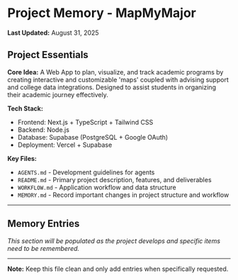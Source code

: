 # Project Memory - MapMyMajor
**Last Updated:** August 31, 2025

## Project Essentials

**Core Idea:** A Web App to plan, visualize, and track academic programs by creating interactive and customizable 'maps' coupled with advising support and college data integrations. Designed to assist students in organizing their academic journey effectively. 

**Tech Stack:**
- Frontend: Next.js + TypeScript + Tailwind CSS 
- Backend: Node.js
- Database: Supabase (PostgreSQL + Google OAuth)
- Deployment: Vercel + Supabase

**Key Files:**
- `AGENTS.md` - Development guidelines for agents
- `README.md` - Primary project description, features, and deliverables
- `WORKFLOW.md` - Application workflow and data structure
- `MEMORY.md` - Record important changes in project structure and workflow

---

## Memory Entries

*This section will be populated as the project develops and specific items need to be remembered.*

---

**Note:** Keep this file clean and only add entries when specifically requested.